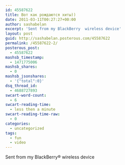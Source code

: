 ```yaml
---
id: 45587622
title: Вот как рождаются хиты))
date: 2011-03-11T00:27:27+00:00
author: sashabelan
excerpt: 'Sent from my BlackBerry  wireless device'
layout: post
guid: http://sashabelan.posterous.com/45587622
permalink: /45587622-2/
posterous_post:
  - 45587622
mashsb_timestamp:
  - 1471775006
mashsb_shares:
  - 0
mashsb_jsonshares:
  - '{"total":0}'
dsq_thread_id:
  - 4688727893
swcart-word-count:
  - 6
swcart-reading-time:
  - less then a minute
swcart-reading-time-raw:
  - 0
categories:
  - uncategorized
tags:
  - fun
  - video
---
```

Sent from my BlackBerry® wireless device